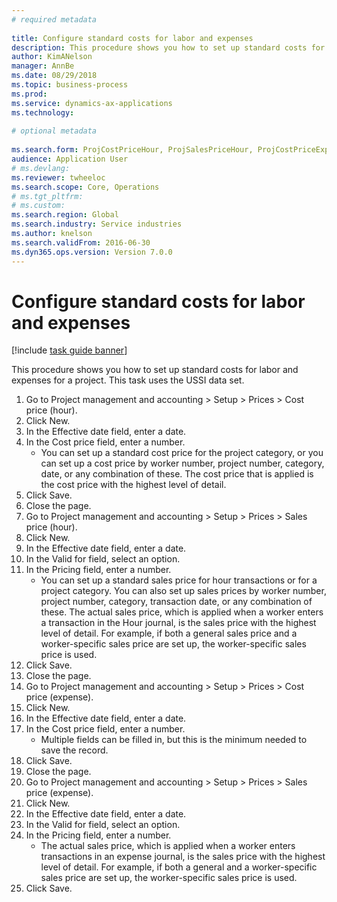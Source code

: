 ```yaml
--- 
# required metadata 
 
title: Configure standard costs for labor and expenses
description: This procedure shows you how to set up standard costs for labor and expenses for a project. 
author: KimANelson
manager: AnnBe 
ms.date: 08/29/2018
ms.topic: business-process 
ms.prod:  
ms.service: dynamics-ax-applications 
ms.technology:  
 
# optional metadata 
 
ms.search.form: ProjCostPriceHour, ProjSalesPriceHour, ProjCostPriceExpense, ProjSalesPriceCost   
audience: Application User 
# ms.devlang:  
ms.reviewer: twheeloc
ms.search.scope: Core, Operations 
# ms.tgt_pltfrm:  
# ms.custom:  
ms.search.region: Global
ms.search.industry: Service industries
ms.author: knelson
ms.search.validFrom: 2016-06-30 
ms.dyn365.ops.version: Version 7.0.0 
---
```

# Configure standard costs for labor and expenses

[!include [task guide banner](../../includes/task-guide-banner.md)]

This procedure shows you how to set up standard costs for labor and expenses for a project. This task uses the USSI data set.

1. Go to Project management and accounting > Setup > Prices > Cost price (hour).
2. Click New.
3. In the Effective date field, enter a date.
4. In the Cost price field, enter a number.
    * You can set up a standard cost price for the project category, or you can set up a cost price by worker number, project number, category, date, or any combination of these. The cost price that is applied is the cost price with the highest level of detail.  
5. Click Save.
6. Close the page.
7. Go to Project management and accounting > Setup > Prices > Sales price (hour).
8. Click New.
9. In the Effective date field, enter a date.
10. In the Valid for field, select an option.
11. In the Pricing field, enter a number.
    * You can set up a standard sales price for hour transactions or for a project category. You can also set up sales prices by worker number, project number, category, transaction date, or any combination of these. The actual sales price, which is applied when a worker enters a transaction in the Hour journal, is the sales price with the highest level of detail. For example, if both a general sales price and a worker-specific sales price are set up, the worker-specific sales price is used.  
12. Click Save.
13. Close the page.
14. Go to Project management and accounting > Setup > Prices > Cost price (expense).
15. Click New.
16. In the Effective date field, enter a date.
17. In the Cost price field, enter a number.
    * Multiple fields can be filled in, but this is the minimum needed to save the record.  
18. Click Save.
19. Close the page.
20. Go to Project management and accounting > Setup > Prices > Sales price (expense).
21. Click New.
22. In the Effective date field, enter a date.
23. In the Valid for field, select an option.
24. In the Pricing field, enter a number.
    * The actual sales price, which is applied when a worker enters transactions in an expense journal, is the sales price with the highest level of detail. For example, if both a general and a worker-specific sales price are set up, the worker-specific sales price is used.  
25. Click Save.

